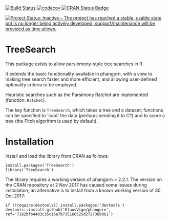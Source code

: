 [![Build Status](https://travis-ci.org/ms609/TreeSearch.svg?branch=master)](https://travis-ci.org/ms609/TreeSearch)
[![codecov](https://codecov.io/gh/ms609/TreeSearch/branch/master/graph/badge.svg)](https://codecov.io/gh/ms609/TreeSearch)
[![CRAN Status Badge](http://www.r-pkg.org/badges/version/TreeSearch)](https://cran.r-project.org/package=TreeSearch)
<!--[![CRAN Downloads](http://cranlogs.r-pkg.org/badges/TreeSearch)](https://cran.r-project.org/package=TreeSearch)-->
<!--[![Research software impact](http://depsy.org/api/package/cran/TreeSearch/badge.svg)](http://depsy.org/package/r/TreeSearch)-->
[![Project Status: Inactive – The project has reached a stable, usable state but is no longer being actively developed; support/maintenance will be provided as time allows.](http://www.repostatus.org/badges/latest/inactive.svg)](http://www.repostatus.org/#inactive)

# TreeSearch
This package exists to allow parsiomony-style tree searches in R.

It extends the basic functionality available in phangorn, with a view to making tree search faster and more efficient, 
and allowing user-defined optimality criteria to be employed.

Heuristic searches such as the Parsimony Ratchet are implemented (function: `Ratchet`).

The key function is `TreeSearch`, which takes a tree and a dataset; functions can be specified to 'load' the 
data (perhaps sending it to C?) and to score a tree (the Fitch algorithm is used by default).

# Installation

Install and load the library from CRAN as follows:
```
install.packages('TreeSearch')
library('TreeSearch')
```

The library requires a working version of phangorn > 2.2.1.  The version on the CRAN repository at 2 Nov 2017 
has caused some issues during installation; an alternative is to install from a known working version of 30 Oct 2017:

```
if (!require(devtools)) install.packages('devtools')
devtools::install_github('KlausVigo/phangorn', ref='7192bfb4403c35c16a7b735160525d272736b061') 
```
